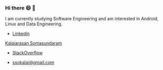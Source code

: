 ### Hi there 😄 👋
 I am currently studying Software Engineering and am interested in Android, Linux and Data Engineering.

- [Linkedin](https://www.linkedin.com/in/skalaiarasan/)

<script type="text/javascript" src="https://platform.linkedin.com/badges/js/profile.js" async defer></script>

<div class="LI-profile-badge"  data-version="v1" data-size="medium" data-locale="en_US" data-type="horizontal" data-theme="light" data-vanity="skalaiarasan"><a class="LI-simple-link" href='https://au.linkedin.com/in/skalaiarasan?trk=profile-badge'>Kalaiarasan Somasundaram</a></div>

- [StackOverflow](https://stackoverflow.com/users/11200630/kalai)

- ssokalai@gmail.com

